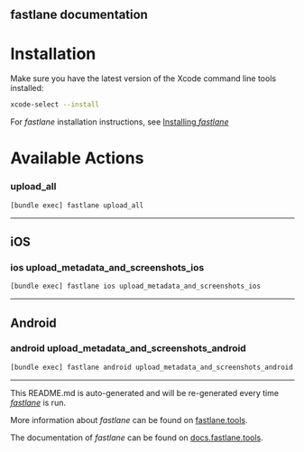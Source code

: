 fastlane documentation
----

# Installation

Make sure you have the latest version of the Xcode command line tools installed:

```sh
xcode-select --install
```

For _fastlane_ installation instructions, see [Installing _fastlane_](https://docs.fastlane.tools/#installing-fastlane)

# Available Actions

### upload_all

```sh
[bundle exec] fastlane upload_all
```



----


## iOS

### ios upload_metadata_and_screenshots_ios

```sh
[bundle exec] fastlane ios upload_metadata_and_screenshots_ios
```



----


## Android

### android upload_metadata_and_screenshots_android

```sh
[bundle exec] fastlane android upload_metadata_and_screenshots_android
```



----

This README.md is auto-generated and will be re-generated every time [_fastlane_](https://fastlane.tools) is run.

More information about _fastlane_ can be found on [fastlane.tools](https://fastlane.tools).

The documentation of _fastlane_ can be found on [docs.fastlane.tools](https://docs.fastlane.tools).
